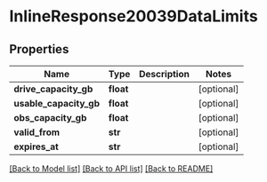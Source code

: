 # InlineResponse20039DataLimits

## Properties
Name | Type | Description | Notes
------------ | ------------- | ------------- | -------------
**drive_capacity_gb** | **float** |  | [optional] 
**usable_capacity_gb** | **float** |  | [optional] 
**obs_capacity_gb** | **float** |  | [optional] 
**valid_from** | **str** |  | [optional] 
**expires_at** | **str** |  | [optional] 

[[Back to Model list]](../README.md#documentation-for-models) [[Back to API list]](../README.md#documentation-for-api-endpoints) [[Back to README]](../README.md)

